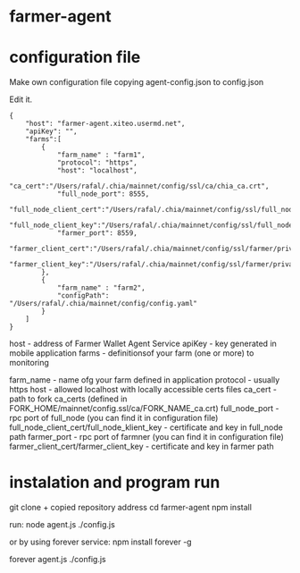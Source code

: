# farmer-agent

# configuration file
Make own configuration file copying agent-config.json to config.json

Edit it. 

```
{
    "host": "farmer-agent.xiteo.usermd.net",
    "apiKey": "",
    "farms":[
        {
            "farm_name" : "farm1",
            "protocol": "https",
            "host": "localhost",
            "ca_cert":"/Users/rafal/.chia/mainnet/config/ssl/ca/chia_ca.crt",
            "full_node_port": 8555,
            "full_node_client_cert":"/Users/rafal/.chia/mainnet/config/ssl/full_node/private_full_node.crt",
            "full_node_client_key":"/Users/rafal/.chia/mainnet/config/ssl/full_node/private_full_node.key",
            "farmer_port": 8559,
            "farmer_client_cert":"/Users/rafal/.chia/mainnet/config/ssl/farmer/private_farmer.crt",
            "farmer_client_key":"/Users/rafal/.chia/mainnet/config/ssl/farmer/private_farmer.key"
        },
        {
            "farm_name" : "farm2",
            "configPath": "/Users/rafal/.chia/mainnet/config/config.yaml"
        }
    ]
}
```

host - address of Farmer Wallet Agent Service
apiKey - key  generated in mobile application
farms - definitionsof your farm  (one or more) to monitoring

farm_name - name ofg your farm defined in application
protocol - usually https
host - allowed localhost with locally accessible certs files
ca_cert - path to fork ca_certs (defined in FORK_HOME/mainnet/config.ssl/ca/FORK_NAME_ca.crt)
full_node_port  - rpc port of full_node (you can find it in configuration file)
full_node_client_cert/full_node_klient_key - certificate and key in  full_node path
farmer_port - rpc port of farmner (you can find it in configuration file)
farmer_client_cert/farmer_client_key - certificate and key in farmer path

# instalation and program run
git clone + copied repository address
cd farmer-agent
npm install

run:
node agent.js ./config.js

or by using  forever service:
npm install forever -g

forever agent.js ./config.js
